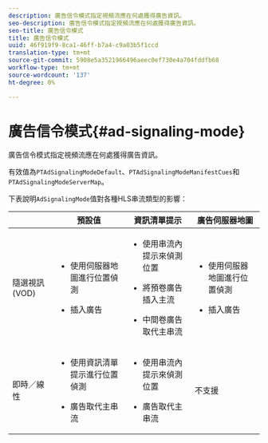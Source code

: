 ```yaml
---
description: 廣告信令模式指定視頻流應在何處獲得廣告資訊。
seo-description: 廣告信令模式指定視頻流應在何處獲得廣告資訊。
seo-title: 廣告信令模式
title: 廣告信令模式
uuid: 46f919f9-8ca1-46ff-b7a4-c9a03b5f1ccd
translation-type: tm+mt
source-git-commit: 5908e5a3521966496aeec0ef730e4a704fddfb68
workflow-type: tm+mt
source-wordcount: '137'
ht-degree: 0%

---
```



# 廣告信令模式{#ad-signaling-mode}

廣告信令模式指定視頻流應在何處獲得廣告資訊。

有效值為`PTAdSignalingModeDefault`、`PTAdSignalingModeManifestCues`和`PTAdSignalingModeServerMap`。

下表說明`AdSignalingMode`值對各種HLS串流類型的影響：

<table frame="all" colsep="1" rowsep="1" id="table_AdSignalingMode"> 
 <thead> 
  <tr rowsep="1"> 
   <th colname="1" class="entry"> </th> 
   <th colname="2" class="entry"> 預設值 </th> 
   <th colname="3" class="entry"> 資訊清單提示 </th> 
   <th colname="4" class="entry"> 廣告伺服器地圖 </th> 
  </tr> 
 </thead>
 <tbody> 
  <tr rowsep="1"> 
   <td colname="1"> 隨選視訊(VOD) </td> 
   <td colname="2"> 
    <ul id="ul_E79DA79107364D0D8B46A1859CA75B5C"> 
     <li id="li_B259ED87743F463095071F58DC840E39"> <p>使用伺服器地圖進行位置偵測 </p> </li> 
     <li id="li_8957E4151466467BA6C954E5010E34EA"> <p>插入廣告 </p> </li> 
    </ul> </td> 
   <td colname="3"> 
    <ul id="ul_D462C76717D94DE09915BDF6E9B3FB68"> 
     <li id="li_FB46108F4AD9457D99D2618ABEF7DBD1"> <p>使用串流內提示來偵測位置 </p> </li> 
     <li id="li_C3F7FBB98F524CEF97D17318C292E9EA"> <p>將預卷廣告插入主流 </p> </li> 
     <li id="li_A56E1545F84840DFA6D065DA60E98C31"> <p>中間卷廣告取代主串流 </p> </li> 
    </ul> </td> 
   <td colname="4"> 
    <ul id="ul_F10192B1B6F745CBB0D4C1A6D52A57B4"> 
     <li id="li_2ADACF71FA5F4A08A00A3399F5593420"> <p>使用伺服器地圖進行位置偵測 </p> </li> 
     <li id="li_1201085B9C554A4BBD471E7EB2E363AC"> <p>插入廣告 </p> </li> 
    </ul> </td> 
  </tr> 
  <tr rowsep="0"> 
   <td colname="1"> 即時／線性 </td> 
   <td colname="2"> 
    <ul id="ul_82AAC9EE056F49E999F809536A96C2F8"> 
     <li id="li_73BAD2BAA95F4592808B77F8DA436237"> <p>使用資訊清單提示進行位置偵測 </p> </li> 
     <li id="li_A97B6F61078D4149A984B2412021E103"> <p>廣告取代主串流 </p> </li> 
    </ul> </td> 
   <td colname="3"> 
    <ul id="ul_CAED2D4F46334D76AE025482881BF843"> 
     <li id="li_A8023845A037482DBFDEF7EF247FECFD"> <p>使用串流內提示來偵測位置 </p> </li> 
     <li id="li_62A3CDAD249344EB89043B2AE0F4D7FF"> <p>廣告取代主串流 </p> </li> 
    </ul> </td> 
   <td colname="4"> 不支援 </td> 
  </tr> 
 </tbody> 
</table>

